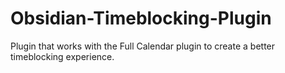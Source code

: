 # Obsidian-Timeblocking-Plugin
Plugin that works with the Full Calendar plugin to create a better timeblocking experience. 
